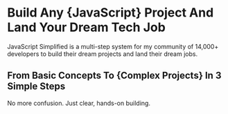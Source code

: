 # Build Any {JavaScript} Project And Land Your Dream Tech Job

JavaScript Simplified is a multi-step system for my community of 14,000+ developers to build their dream projects and land their dream jobs.

## From Basic Concepts To {Complex Projects} In 3 Simple Steps

No more confusion. Just clear, hands-on building.

